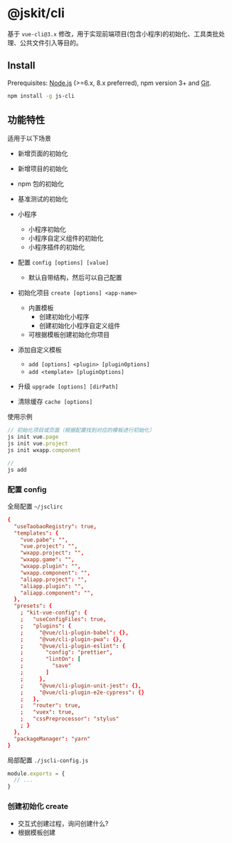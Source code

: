 # @jskit/cli

基于 `vue-cli@3.x` 修改，用于实现前端项目(包含小程序)的初始化、工具类批处理、公共文件引入等目的。

## Install

Prerequisites: [Node.js](https://nodejs.org/en/) (>=6.x, 8.x preferred), npm version 3+ and [Git](https://git-scm.com/).

``` bash
npm install -g js-cli
```

## 功能特性

适用于以下场景

- 新增页面的初始化
- 新增项目的初始化
- npm 包的初始化
- 基准测试的初始化
- 小程序
  - 小程序初始化
  - 小程序自定义组件的初始化
  - 小程序插件的初始化

- 配置 `config [options] [value]`
  - 默认自带结构，然后可以自己配置
- 初始化项目 `create [options] <app-name>`
  - 内置模板
    - 创建初始化小程序
    - 创建初始化小程序自定义组件
  - 可根据模板创建初始化你项目
- 添加自定义模板
  - `add [options] <plugin> [pluginOptions]`
  - `add <template> [pluginOptions]`
- 升级 `upgrade [options] [dirPath]`
- 清除缓存 `cache [options]`

使用示例

```js
// 初始化项目或页面（根据配置找到对应的模板进行初始化）
js init vue.page
js init vue.project
js init wxapp.component

//
js add
```

### 配置 config

全局配置 `~/jsclirc`

```conf
{
  "useTaobaoRegistry": true,
  "templates": {
    "vue.pabe": "",
    "vue.project": "",
    "wxapp.project": "",
    "wxapp.game": "",
    "wxapp.plugin": "",
    "wxapp.component": "",
    "aliapp.project": "",
    "aliapp.plugin": "",
    "aliapp.component": "",
  },
  "presets": {
    ; "kit-vue-config": {
    ;   "useConfigFiles": true,
    ;   "plugins": {
    ;     "@vue/cli-plugin-babel": {},
    ;     "@vue/cli-plugin-pwa": {},
    ;     "@vue/cli-plugin-eslint": {
    ;       "config": "prettier",
    ;       "lintOn": [
    ;         "save"
    ;       ]
    ;     },
    ;     "@vue/cli-plugin-unit-jest": {},
    ;     "@vue/cli-plugin-e2e-cypress": {}
    ;   },
    ;   "router": true,
    ;   "vuex": true,
    ;   "cssPreprocessor": "stylus"
    ; }
  },
  "packageManager": "yarn"
}
```

局部配置 `./jscli-config.js`

```js
module.exports = {
  // ...
}
```

### 创建初始化 create

- 交互式创建过程，询问创建什么?
- 根据模板创建
